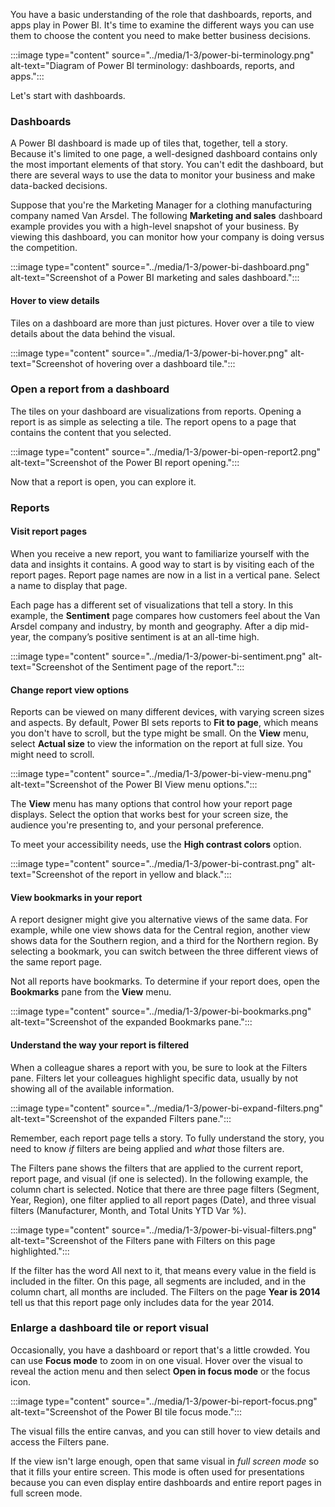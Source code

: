You have a basic understanding of the role that dashboards, reports, and apps play in Power BI. It's time to examine the different ways you can use them to choose the content you need to make better business decisions.

:::image type="content" source="../media/1-3/power-bi-terminology.png" alt-text="Diagram of Power BI terminology: dashboards, reports, and apps.":::

Let's start with dashboards.

### Dashboards

A Power BI dashboard is made up of tiles that, together, tell a story. Because it's limited to one page, a well-designed dashboard contains only the most important elements of that story. You can't edit the dashboard, but there are several ways to use the data to monitor your business and make data-backed decisions.

Suppose that you're the Marketing Manager for a clothing manufacturing company named Van Arsdel. The following **Marketing and sales** dashboard example provides you with a high-level snapshot of your business. By viewing this dashboard, you can monitor how your company is doing versus the competition.

:::image type="content" source="../media/1-3/power-bi-dashboard.png" alt-text="Screenshot of a Power BI marketing and sales dashboard.":::

#### Hover to view details

Tiles on a dashboard are more than just pictures. Hover over a tile to view details about the data behind the visual.

:::image type="content" source="../media/1-3/power-bi-hover.png" alt-text="Screenshot of hovering over a dashboard tile.":::

### Open a report from a dashboard

The tiles on your dashboard are visualizations from reports. Opening a report is as simple as selecting a tile. The report opens to a page that contains the content that you selected.

:::image type="content" source="../media/1-3/power-bi-open-report2.png" alt-text="Screenshot of the Power BI report opening.":::

Now that a report is open, you can explore it.

### Reports

#### Visit report pages

When you receive a new report, you want to familiarize yourself with the data and insights it contains. A good way to start is by visiting each of the report pages. Report page names are now in a list in a vertical pane. Select a name to display that page.

Each page has a different set of visualizations that tell a story. In this example, the **Sentiment** page compares how customers feel about the Van Arsdel company and industry, by month and geography. After a dip mid-year, the company’s positive sentiment is at an all-time high.

:::image type="content" source="../media/1-3/power-bi-sentiment.png" alt-text="Screenshot of the Sentiment page of the report.":::

#### Change report view options

Reports can be viewed on many different devices, with varying screen sizes and aspects. By default, Power BI sets reports to **Fit to page**, which means you don't have to scroll, but the type might be small. On the **View** menu, select **Actual size** to view the information on the report at full size. You might need to scroll.

:::image type="content" source="../media/1-3/power-bi-view-menu.png" alt-text="Screenshot of the Power BI View menu options.":::

The **View** menu has many options that control how your report page displays. Select the option that works best for your screen size, the audience you're presenting to, and your personal preference.

To meet your accessibility needs, use the **High contrast colors** option.

:::image type="content" source="../media/1-3/power-bi-contrast.png" alt-text="Screenshot of the report in yellow and black.":::

#### View bookmarks in your report

A report designer might give you alternative views of the same data. For example, while one view shows data for the Central region, another view shows data for the Southern region, and a third for the Northern region. By selecting a bookmark, you can switch between the three different views of the same report page.

Not all reports have bookmarks. To determine if your report does, open the **Bookmarks** pane from the **View** menu.

:::image type="content" source="../media/1-3/power-bi-bookmarks.png" alt-text="Screenshot of the expanded Bookmarks pane.":::

#### Understand the way your report is filtered

When a colleague shares a report with you, be sure to look at the Filters pane. Filters let your colleagues highlight specific data, usually by not showing all of the available information.

:::image type="content" source="../media/1-3/power-bi-expand-filters.png" alt-text="Screenshot of the expanded Filters pane.":::

Remember, each report page tells a story. To fully understand the story, you need to know *if* filters are being applied and *what* those filters are.

The Filters pane shows the filters that are applied to the current report, report page, and visual (if one is selected). In the following example, the column chart is selected. Notice that there are three page filters (Segment, Year, Region), one filter applied to all report pages (Date), and three visual filters (Manufacturer, Month, and Total Units YTD Var %).

:::image type="content" source="../media/1-3/power-bi-visual-filters.png" alt-text="Screenshot of the Filters pane with Filters on this page highlighted.":::

If the filter has the word All next to it, that means every value in the field is included in the filter. On this page, all segments are included, and in the column chart, all months are included. The Filters on the page **Year is 2014** tell us that this report page only includes data for the year 2014.

### Enlarge a dashboard tile or report visual

Occasionally, you have a dashboard or report that's a little crowded. You can use **Focus mode** to zoom in on one visual. Hover over the visual to reveal the action menu and then select **Open in focus mode** or the focus icon.

:::image type="content" source="../media/1-3/power-bi-report-focus.png" alt-text="Screenshot of the Power BI tile focus mode.":::

The visual fills the entire canvas, and you can still hover to view details and access the Filters pane.

If the view isn't large enough, open that same visual in *full screen mode* so that it fills your entire screen. This mode is often used for presentations because you can even display entire dashboards and entire report pages in full screen mode.
